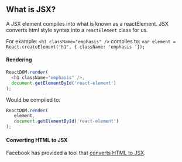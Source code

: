## What is JSX?

A JSX element compiles into what is known as a reactElement. JSX converts html style syntax into a `reactElement` class for us.

For example:
`<h1 className="emphasis" />`
compiles to:
`var element = React.createElement('h1', { className: 'emphasis '});`

#### Rendering

```javascript
ReactDOM.render(
  <h1 className="emphasis" />,
  document.getElementById('react-element')
);
```
Would be compiled to:

```javascript
ReactDOM.render(
   element,
   document.getElementById('react-element')
);
```

#### Converting HTML to JSX

Facebook has provided a tool that [converts HTML to JSX](https://facebook.github.io/react/html-jsx.html).
